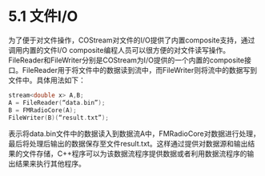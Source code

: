 # 5.1    文件I/O

为了便于对文件操作，COStream对文件的I/O提供了内置composite支持，通过调用内置的文件I/O composite编程人员可以很方便的对文件读写操作。FileReader和FileWriter分别是COStream为I/O提供的一个内置的composite接口。FileReader用于将文件中的数据读到流中，而FileWriter则将流中的数据写到文件中。具体用法如下：
```c++
stream<double x> A,B;
A = FileReader(“data.bin”);
B = FMRadioCore(A);
FileWriter(B)(“result.txt”);
```
表示将data.bin文件中的数据读入到数据流A中，FMRadioCore对数据进行处理，最后将处理后输出的数据保存至文件result.txt。这样通过提供对数据源和输出结果的文件存储，C++程序可以为该数据流程序提供数据或者利用数据流程序的输出结果来执行其他程序。
